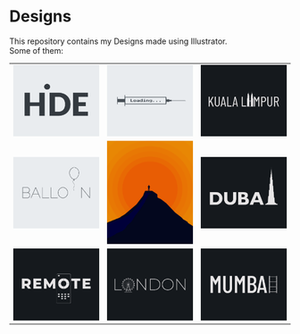 # Designs
This repository contains my Designs made using Illustrator.<br>
Some of them:<br>
<table>
<tr><td><img src="./2020-11/png/23.11.2020.png"></td><td><img src="./2020-11/png/30.11.2020.png"></td><td><img src="./2020-12/png/29.12.2020.png"></td></tr>
<tr><td><img src="./2020-11/png/22.11.2020.png"></td><td><img src="./2020-11/png/15.11.2020.png"></td><td><img src="./2020-12/png/14.12.2020.png"></td></tr>
<tr><td><img src="./2020-12/png/08.12.2020.png"></td><td><img src="./2020-12/png/16.12.2020.png"></td><td><img src="./2020-12/png/27.12.2020.png"></td></tr>
</table>
